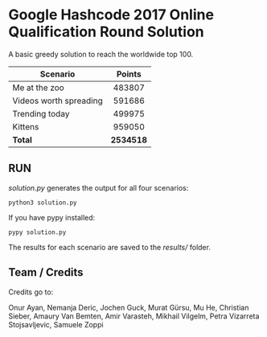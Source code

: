 # Google Hashcode 2017 Online Qualification Round Solution

A basic greedy solution to reach the worldwide top 100.

| Scenario                | Points        |
| ----------------------- |:-------------:|
| Me at the zoo           | 483807        |
| Videos worth spreading  | 591686        |
| Trending today          | 499975        |
| Kittens                 | 959050        |
| **Total**               | **2534518**   |

## RUN

*solution.py* generates the output for all four scenarios:

    python3 solution.py
    
If you have pypy installed:

    pypy solution.py
    
The results for each scenario are saved to the *results/* folder.

## Team / Credits

Credits go to:

Onur Ayan, Nemanja Deric, Jochen Guck, Murat Gürsu, Mu He, Christian Sieber, Amaury Van Bemten, Amir Varasteh, Mikhail Vilgelm, Petra Vizarreta Stojsavljevic, Samuele Zoppi

